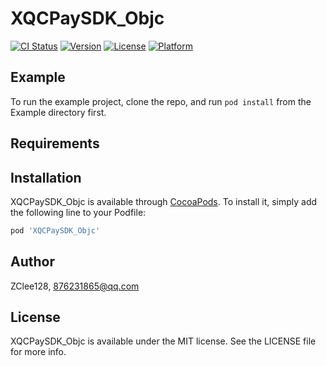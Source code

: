 # XQCPaySDK_Objc

[![CI Status](https://img.shields.io/travis/ZClee128/XQCPaySDK_Objc.svg?style=flat)](https://travis-ci.org/ZClee128/XQCPaySDK_Objc)
[![Version](https://img.shields.io/cocoapods/v/XQCPaySDK_Objc.svg?style=flat)](https://cocoapods.org/pods/XQCPaySDK_Objc)
[![License](https://img.shields.io/cocoapods/l/XQCPaySDK_Objc.svg?style=flat)](https://cocoapods.org/pods/XQCPaySDK_Objc)
[![Platform](https://img.shields.io/cocoapods/p/XQCPaySDK_Objc.svg?style=flat)](https://cocoapods.org/pods/XQCPaySDK_Objc)

## Example

To run the example project, clone the repo, and run `pod install` from the Example directory first.

## Requirements

## Installation

XQCPaySDK_Objc is available through [CocoaPods](https://cocoapods.org). To install
it, simply add the following line to your Podfile:

```ruby
pod 'XQCPaySDK_Objc'
```

## Author

ZClee128, 876231865@qq.com

## License

XQCPaySDK_Objc is available under the MIT license. See the LICENSE file for more info.
